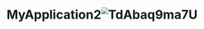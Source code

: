 # MyApplication2![TdAbaq9ma7U](https://user-images.githubusercontent.com/73775548/209161793-3b840e58-4a0c-45d0-ab16-d62f94c8fdd6.jpg)
